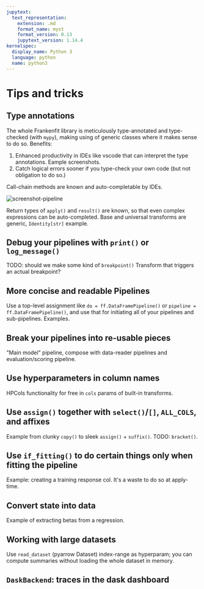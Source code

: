 ```yaml
---
jupytext:
  text_representation:
    extension: .md
    format_name: myst
    format_version: 0.13
    jupytext_version: 1.14.4
kernelspec:
  display_name: Python 3
  language: python
  name: python3
---
```


# Tips and tricks

## Type annotations

The whole Frankenfit library is meticulously type-annotated and type-checked (with
`mypy`), making using of generic classes where it makes sense to do so. Benefits:

1. Enhanced productivity in IDEs like vscode that can interpret the type annotations.
   Eample screenshots.
2. Catch logical errors sooner if you type-check your own code (but not obligation to
   do so.)

Call-chain methods are known and auto-completable by IDEs.

![screenshot-pipeline](_static/sshot-vscode-intellisense-frankenfit-pipeline.png)

Return types of `apply()` and `result()` are known, so that even complex expressions can
be auto-completed. Base and universal transforms are generic, `Identity[str]` example.

## Debug your pipelines with `print()` or `log_message()`

TODO: should we make some kind of `breakpoint()` Transform that triggers an actual
breakpoint?

## More concise and readable Pipelines

Use a top-level assignment like `do = ff.DataFramePipeline()` or `pipeline =
ff.DataFramePipeline()`, and use that for initiating all of your pipelines and
sub-pipelines. Examples.

## Break your pipelines into re-usable pieces

"Main model" pipeline, compose with data-reader pipelines and evaluation/scoring
pipeline.

## Use hyperparameters in column names

HPCols functionality for free in `cols` params of built-in transforms.

## Use `assign()` together with `select()`/`[]`, `ALL_COLS`, and affixes

Example from clunky `copy()` to sleek `assign()` + `suffix()`. TODO: `bracket()`.

## Use `if_fitting()` to do certain things only when fitting the pipeline

Example: creating a training response col. It's a waste to do so at apply-time.

## Convert state into data

Example of extracting betas from a regression.

## Working with large datasets

Use `read_dataset` (pyarrow Dataset) index-range as hyperparam; you can compute
summaries without loading the whole dataset in memory.

## `DaskBackend`: traces in the dask dashboard
